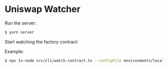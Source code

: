 # Uniswap Watcher

Run the server:

```bash
$ yarn server
```

Start watching the factory contract:

Example:

```bash
$ npx ts-node src/cli/watch-contract.ts --configFile environments/local.toml --address 0xfE0034a874c2707c23F91D7409E9036F5e08ac34 --kind factory --startingBlock 100
```


